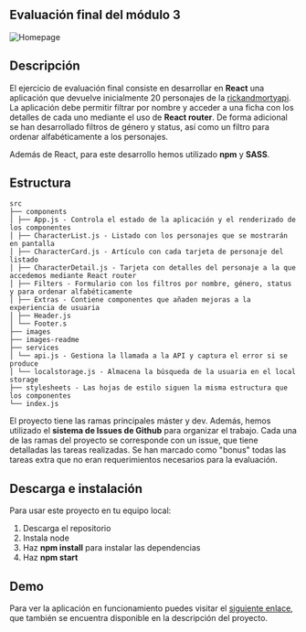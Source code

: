 ## Evaluación final del módulo 3

![Homepage](https://github.com/evaferrerasbr/modulo-3-evaluacion-final-evaferrerasbr/blob/master/src/images-readme/homepage.JPG)

## Descripción

El ejercicio de evaluación final consiste en desarrollar en **React** una aplicación que devuelve inicialmente 20 personajes de la [rickandmortyapi](https://rickandmortyapi.com/documentation/). La aplicación debe permitir filtrar por nombre y acceder a una ficha con los detalles de cada uno mediante el uso de **React router**. De forma adicional se han desarrollado filtros de género y status, así como un filtro para ordenar alfabéticamente a los personajes.

Además de React, para este desarrollo hemos utilizado **npm** y **SASS**.

## Estructura

```
src
├── components
│ ├── App.js - Controla el estado de la aplicación y el renderizado de los componentes
│ ├── CharacterList.js - Listado con los personajes que se mostrarán en pantalla
│ ├── CharacterCard.js - Artículo con cada tarjeta de personaje del listado
│ ├── CharacterDetail.js - Tarjeta con detalles del personaje a la que accedemos mediante React router
│ ├── Filters - Formulario con los filtros por nombre, género, status y para ordenar alfabéticamente
│ ├── Extras - Contiene componentes que añaden mejoras a la experiencia de usuaria
│ ├── Header.js
│ └── Footer.s
├── images
├── images-readme
├── services
│ └── api.js - Gestiona la llamada a la API y captura el error si se produce
│ └── localstorage.js - Almacena la búsqueda de la usuaria en el local storage
├── stylesheets - Las hojas de estilo siguen la misma estructura que los componentes
└── index.js
```

El proyecto tiene las ramas principales máster y dev. Además, hemos utilizado el **sistema de Issues de Github** para organizar el trabajo. Cada una de las ramas del proyecto se corresponde con un issue, que tiene detalladas las tareas realizadas. Se han marcado como "bonus" todas las tareas extra que no eran requerimientos necesarios para la evaluación.

## Descarga e instalación

Para usar este proyecto en tu equipo local:

1. Descarga el repositorio
2. Instala node
3. Haz **npm install** para instalar las dependencias
4. Haz **npm start**

## Demo

Para ver la aplicación en funcionamiento puedes visitar el [siguiente enlace](#https://beta.adalab.es/modulo-3-evaluacion-final-evaferrerasbr/#/), que también se encuentra disponible en la descripción del proyecto.
